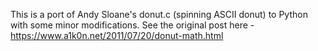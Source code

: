 This is a port of Andy Sloane's donut.c (spinning ASCII donut) to Python with
some minor modifications. See the original post here -
https://www.a1k0n.net/2011/07/20/donut-math.html
